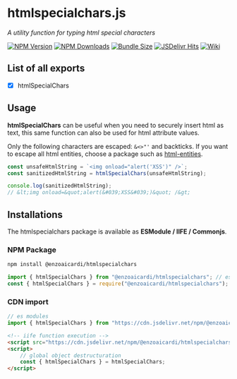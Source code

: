 # htmlspecialchars.js

_A utility function for typing html special characters_

[![NPM Version](https://img.shields.io/npm/v/@enzoaicardi/htmlspecialchars.svg?style=for-the-badge)](https://www.npmjs.com/package/@enzoaicardi/htmlspecialchars)
[![NPM Downloads](https://img.shields.io/npm/dm/@enzoaicardi/htmlspecialchars.svg?style=for-the-badge)](https://www.npmjs.com/package/@enzoaicardi/htmlspecialchars)
[![Bundle Size](https://img.shields.io/bundlephobia/minzip/@enzoaicardi/htmlspecialchars?style=for-the-badge)](https://www.npmjs.com/package/@enzoaicardi/htmlspecialchars)
[![JSDelivr Hits](https://img.shields.io/jsdelivr/npm/hm/@enzoaicardi/htmlspecialchars?style=for-the-badge)](https://www.jsdelivr.com/package/npm/@enzoaicardi/htmlspecialchars)
[![Wiki](https://img.shields.io/badge/Wiki-Documentation-blue?style=for-the-badge)](https://github.com/enzoaicardi/htmlspecialchars/tree/main/wiki/README.md)

## List of all exports

-   [x] htmlSpecialChars

## Usage

**htmlSpecialChars** can be useful when you need to securely insert html as text, this same function can also be used for html attribute values.

Only the following characters are escaped: `&<>"'` and backticks. If you want to escape all html entities, choose a package such as [html-entities](https://github.com/mdevils/html-entities).

```js
const unsafeHtmlString = `<img onload="alert('XSS')" />`;
const sanitizedHtmlString = htmlSpecialChars(unsafeHtmlString);

console.log(sanitizedHtmlString);
// &lt;img onload=&quot;alert(&#039;XSS&#039;)&quot; /&gt;
```

## Installations

The htmlspecialchars package is available as **ESModule / IIFE / Commonjs**.

### NPM Package

```bash
npm install @enzoaicardi/htmlspecialchars
```

```js
import { htmlSpecialChars } from "@enzoaicardi/htmlspecialchars"; // es modules
const { htmlSpecialChars } = require("@enzoaicardi/htmlspecialchars"); // commonjs modules
```

### CDN import

```js
// es modules
import { htmlSpecialChars } from "https://cdn.jsdelivr.net/npm/@enzoaicardi/htmlspecialchars@latest/esm/htmlspecialchars.js";
```

```html
<!-- iife function execution -->
<script src="https://cdn.jsdelivr.net/npm/@enzoaicardi/htmlspecialchars@latest/iife/htmlspecialchars.js"></script>
<script>
    // global object destructuration
    const { htmlSpecialChars } = htmlSpecialChars;
</script>
```
